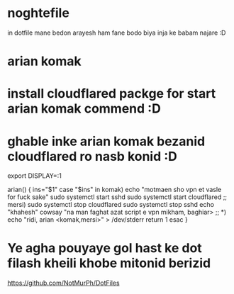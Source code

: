 # noghtefile
in dotfile mane bedon arayesh ham fane  bodo biya inja ke babam najare :D





# arian komak
# install cloudflared packge for start arian komak commend :D
# ghable inke arian komak bezanid cloudflared ro nasb konid :D
export DISPLAY=:1

arian() {
    ins="$1"
    case "$ins" in
        komak)
            echo "motmaen sho vpn et vasle for fuck sake"
            sudo systemctl start sshd
            sudo systemctl start cloudflared
            ;;
        mersi)
            sudo systemctl stop cloudflared
            sudo systemctl stop sshd
            echo "khahesh"
            cowsay "na man faghat azat script e vpn mikham, baghiar>
            ;;
        *)
            echo "ridi, arian <komak,mersi>" > /dev/stderr
            return 1
    esac
}
# Ye agha pouyaye gol hast ke dot filash kheili khobe mitonid berizid
https://github.com/NotMurPh/DotFiles 
